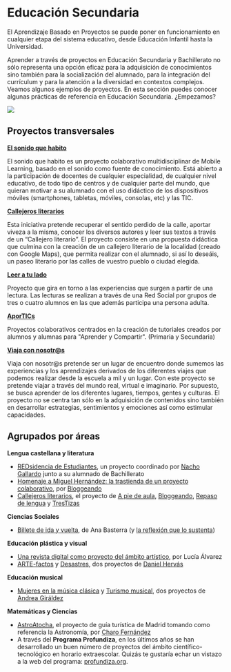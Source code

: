 # Educación Secundaria

El Aprendizaje Basado en Proyectos se puede poner en funcionamiento en cualquier etapa del sistema educativo, desde Educación Infantil hasta la Universidad.

Aprender a través de proyectos en Educación Secundaria y Bachillerato no sólo representa una opción eficaz para la adquisición de conocimientos sino también para la socialización del alumnado, para la integración del currículum y para la atención a la diversidad en contextos complejos. Veamos algunos ejemplos de proyectos. En esta sección puedes conocer algunas prácticas de referencia en Educación Secundaria. ¿Empezamos?

![](https://raw.githubusercontent.com/catedu/abp/master/img/Secundaria.jpg)

## Proyectos transversales

[**El sonido que habito**](https://sites.google.com/site/elsonidoquehabito/home)

El sonido que habito es un proyecto colaborativo multidisciplinar de Mobile Learning, basado en el sonido como fuente de conocimiento. Está abierto a la participación de docentes de cualquier especialidad, de cualquier nivel educativo, de todo tipo de centros y de cualquier parte del mundo, que quieran motivar a su alumnado con el uso didáctico de los dispositivos móviles \(smartphones, tabletas, móviles, consolas, etc\) y las TIC.

[**Callejeros literarios**](https://sites.google.com/site/callejerosliterarios/el-proyecto)

Esta iniciativa pretende recuperar el sentido perdido de la calle, aportar viveza a la misma, conocer los diversos autores y leer sus textos a través de un “Callejero literario”. El proyecto consiste en una propuesta didáctica que culmina con la creación de un callejero literario de la localidad \(creado con Google Maps\), que permita realizar con el alumnado, si así lo deseáis, un paseo literario por las calles de vuestro pueblo o ciudad elegida.

[**Leer a tu lado**](https://sites.google.com/site/leerasulado/plataforma-edmodo/el-proyecto-en-edmodo)

Proyecto que gira en torno a las experiencias que surgen a partir de una lectura. Las lecturas se realizan a través de una Red Social por grupos de tres o cuatro alumnos en las que además participa una persona adulta.

[**AporTICs**](http://aportics.blogspot.com.es/)

Proyectos colaborativos centrados en la creación de tutoriales creados por alumnos y alumnas para "Aprender y Compartir". \(Primaria y Secundaria\)

[**Viaja con nosotr@s**](http://viajaconnosotrosa1001lugar.blogspot.com.es/2013/09/proyecto-colaborativo-viaja-con-nosotrs.html)

Viaja con nosotr@s pretende ser un lugar de encuentro donde sumemos las experiencias y los aprendizajes derivados de los diferentes viajes que podemos realizar desde la escuela a mil y un lugar. Con este proyecto se pretende viajar a través del mundo real, virtual e imaginario. Por supuesto, se busca aprender de los diferentes lugares, tiempos, gentes y culturas. El proyecto no se centra tan sólo en la adquisición de contenidos sino también en desarrollar estrategias, sentimientos y emociones así como estimular capacidades.

## Agrupados por áreas

**Lengua castellana y literatura**

* [REDsidencia de Estudiantes](https://sites.google.com/site/redsidenciadeestudiantes/), un proyecto coordinado por [Nacho Gallardo](http://twitter.com/profenacho08) junto a su alumnado de Bachillerato
* [Homenaje a Miguel Hernández: la trastienda de un proyecto colaborativo](http://www.educacontic.es/blog/homenaje-miguel-hernandez-la-trastienda-de-un-proyecto-colaborativo), por [Bloggeando](http://irmadel.wordpress.com/)
* [Callejeros literarios](https://sites.google.com/site/callejerosliterarios/), el proyecto de [A pie de aula](http://apiedeaula.blogspot.com/), [Bloggeando](http://irmadel.wordpress.com/), [Repaso de lengua](http://repasodelengua.blogspot.com/) y [TresTizas](http://trestizas.wordpress.com/)

**Ciencias Sociales**

* [Billete de ida y vuelta](http://billeteidayvuelta.wikispaces.com/home), de Ana Basterra \(y [la reflexión que lo sustenta](http://comenzamos.wikispaces.com/home)\)

**Educación plástica y visual**

* [Una revista digital como proyecto del ámbito artístico](http://www.educacontic.es/blog/una-revista-digital-como-proyecto-del-ambito-artistico), por Lucía Álvarez
* [ARTE-factos](http://creartic.wordpress.com/artefactos/) y [Desastres](http://creartic.wordpress.com/desastres/), dos proyectos de [Daniel Hervás](http://twitter.com/daniel_hervas)

**Educación musical**

* [Mujeres en la música clásica](http://docentes.leer.es/wp-content/uploads/web/index.htm) y [Turismo musical](http://leer.es/recursos/navegar/detalle/-/asset_publisher/3fAFCQK7mwkO/content/turismo-musical-auditorios-y-teatros-de-opera-de-espana-andrea-giraldez;jsessionid=D1D940D3E9ACCFA8B887226DF5F848E0), dos proyectos de [Andrea Giráldez](http://www.bivem.net/)

**Matemáticas y Ciencias**


* [AstroAtocha](http://astroatocha.wikispaces.com/home), el proyecto de guía turística de Madrid tomando como referencia la Astronomía, por [Charo Fernández](http://twitter.com/yalocin)
* A través del **Programa Profundiza**, en los últimos años se han desarrollado un buen número de proyectos del ámbito científico-tecnológico en horario extraescolar. Quizás te gustaría echar un vistazo a la web del programa: [profundiza.org](http://profundiza.org).



